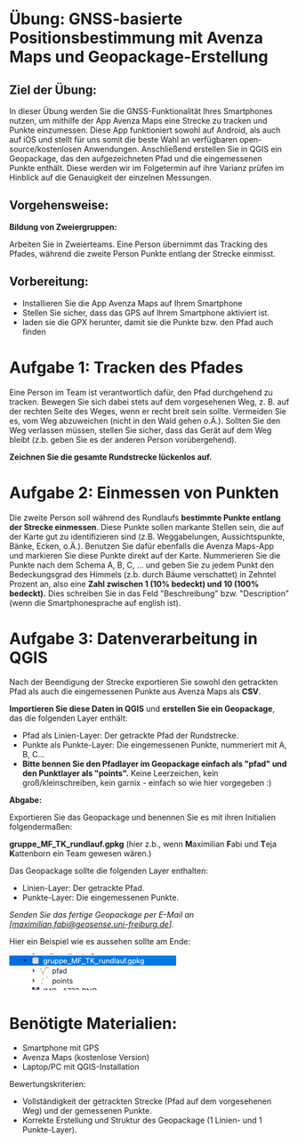 # Übung: GNSS-basierte Positionsbestimmung mit Avenza Maps und Geopackage-Erstellung

## Ziel der Übung:
In dieser Übung werden Sie die GNSS-Funktionalität Ihres Smartphones nutzen, um mithilfe der App Avenza Maps eine Strecke zu tracken und Punkte einzumessen. Diese App funktioniert sowohl auf Android, als auch auf iOS und stellt für uns somit die beste Wahl an verfügbaren open-source/kostenlosen Anwendungen. Anschließend erstellen Sie in QGIS ein Geopackage, das den aufgezeichneten Pfad und die eingemessenen Punkte enthält. Diese werden wir im Folgetermin auf ihre Varianz prüfen im Hinblick auf die Genauigkeit der einzelnen Messungen.

## Vorgehensweise:
**Bildung von Zweiergruppen:**

Arbeiten Sie in Zweierteams. Eine Person übernimmt das Tracking des Pfades, während die zweite Person Punkte entlang der Strecke einmisst.

## Vorbereitung:

- Installieren Sie die App Avenza Maps auf Ihrem Smartphone
- Stellen Sie sicher, dass das GPS auf Ihrem Smartphone aktiviert ist.
- laden sie die GPX herunter, damit sie die Punkte bzw. den Pfad auch finden

# Aufgabe 1: Tracken des Pfades

Eine Person im Team ist verantwortlich dafür, den Pfad durchgehend zu tracken. Bewegen Sie sich dabei stets auf dem vorgesehenen Weg, z. B. auf der rechten Seite des Weges, wenn er recht breit sein sollte.
Vermeiden Sie es, vom Weg abzuweichen (nicht in den Wald gehen o.Ä.). Sollten Sie den Weg verlassen müssen, stellen Sie sicher, dass das Gerät auf dem Weg bleibt (z.b. geben Sie es der anderen Person vorübergehend).

**Zeichnen Sie die gesamte Rundstrecke lückenlos auf.**

# Aufgabe 2: Einmessen von Punkten

Die zweite Person soll während des Rundlaufs **bestimmte Punkte entlang der Strecke einmessen**. Diese Punkte sollen markante Stellen sein, die auf der Karte gut zu identifizieren sind (z.B. Weggabelungen, Aussichtspunkte, Bänke, Ecken, o.Ä.).
Benutzen Sie dafür ebenfalls die Avenza Maps-App und markieren Sie diese Punkte direkt auf der Karte. Nummerieren Sie die Punkte nach dem Schema A, B, C, ... und geben Sie zu jedem Punkt den Bedeckungsgrad des Himmels (z.b. durch Bäume verschattet) in Zehntel Prozent an, also eine **Zahl zwischen 1 (10% bedeckt) und 10 (100% bedeckt).** Dies schreiben Sie in das Feld "Beschreibung" bzw. "Description" (wenn die Smartphonesprache auf english ist).

# Aufgabe 3: Datenverarbeitung in QGIS

Nach der Beendigung der Strecke exportieren Sie sowohl den getrackten Pfad als auch die eingemessenen Punkte aus Avenza Maps als **CSV**.

**Importieren Sie diese Daten in QGIS** und **erstellen Sie ein Geopackage**, das die folgenden Layer enthält:

- Pfad als Linien-Layer: Der getrackte Pfad der Rundstrecke.
- Punkte als Punkte-Layer: Die eingemessenen Punkte, nummeriert mit A, B, C...
- **Bitte bennen Sie den Pfadlayer im Geopackage einfach als "pfad" und den Punktlayer als "points".** Keine Leerzeichen, kein groß/kleinschreiben, kein garnix - einfach so wie hier vorgegeben :)

**Abgabe:**

Exportieren Sie das Geopackage und benennen Sie es mit ihren Initialien folgendermaßen: 

**gruppe_MF_TK_rundlauf.gpkg** (hier z.b., wenn **M**aximilian **F**abi und **T**eja **K**attenborn ein Team gewesen wären.)

Das Geopackage sollte die folgenden Layer enthalten:

- Linien-Layer: Der getrackte Pfad.
- Punkte-Layer: Die eingemessenen Punkte.

_Senden Sie das fertige Geopackage per E-Mail an [maximilian.fabi@geosense.uni-freiburg.de]._

Hier ein Beispiel wie es aussehen sollte am Ende:

![saveas](/03_gnss/exercises/data/saveas.png "Save geopackage")

# Benötigte Materialien:

- Smartphone mit GPS
- Avenza Maps (kostenlose Version)
- Laptop/PC mit QGIS-Installation

Bewertungskriterien:

- Vollständigkeit der getrackten Strecke (Pfad auf dem vorgesehenen Weg) und der gemessenen Punkte.
- Korrekte Erstellung und Struktur des Geopackage (1 Linien- und 1 Punkte-Layer).